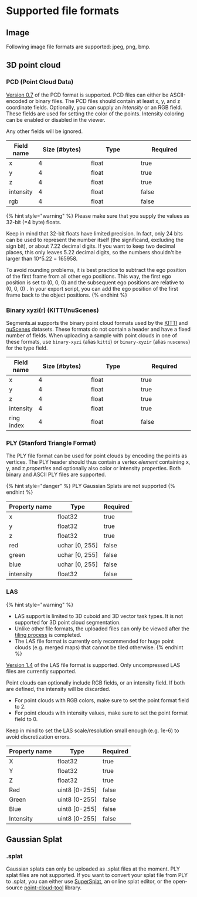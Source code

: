 # Supported file formats

## Image

Following image file formats are supported: jpeg, png, bmp.

## 3D point cloud

### PCD (Point Cloud Data)

[Version 0.7](https://pointclouds.org/documentation/tutorials/pcd\_file\_format.html) of the PCD format is supported. PCD files can either be ASCII-encoded or binary files. The PCD files should contain at least x, y, and z coordinate fields. Optionally, you can supply an _intensity_ or an RGB field. These fields are used for setting the color of the points. Intensity coloring can be enabled or disabled in the viewer.

Any other fields will be ignored.

<table><thead><tr><th>Field name</th><th width="150" data-type="number">Size (#bytes)</th><th width="150">Type</th><th width="150" data-type="checkbox">Required</th></tr></thead><tbody><tr><td>x</td><td>4</td><td>float</td><td>true</td></tr><tr><td>y</td><td>4</td><td>float</td><td>true</td></tr><tr><td>z</td><td>4</td><td>float</td><td>true</td></tr><tr><td>intensity</td><td>4</td><td>float</td><td>false</td></tr><tr><td>rgb</td><td>4</td><td>float</td><td>false</td></tr></tbody></table>

{% hint style="warning" %}
Please make sure that you supply the values as 32-bit (=4 byte) floats.

Keep in mind that 32-bit floats have limited precision. In fact, only 24 bits can be used to represent the number itself (the significand, excluding the sign bit), or about 7.22 decimal digits. If you want to keep two decimal places, this only leaves 5.22 decimal digits, so the numbers shouldn't be larger than 10^5.22 = 165958.

To avoid rounding problems, it is best practice to subtract the ego position of the first frame from all other ego positions. This way, the first ego position is set to (0, 0, 0) and the subsequent ego positions are relative to (0, 0, 0) . In your export script, you can add the ego position of the first frame back to the object positions.
{% endhint %}

### Binary xyzi(r) (KITTI/nuScenes)

Segments.ai supports the binary point cloud formats used by the [KITTI](http://www.cvlibs.net/datasets/kitti/index.php) and [nuScenes](https://www.nuscenes.org/) datasets. These formats do not contain a header and have a fixed number of fields. When uploading a sample with point clouds in one of these formats, use `binary-xyzi` (alias `kitti`) or `binary-xyzir` (alias `nuscenes`) for the type field.

<table><thead><tr><th>Field name</th><th width="150" data-type="number">Size (#bytes)</th><th width="150">Type</th><th width="150" data-type="checkbox">Required</th></tr></thead><tbody><tr><td>x</td><td>4</td><td>float</td><td>true</td></tr><tr><td>y</td><td>4</td><td>float</td><td>true</td></tr><tr><td>z</td><td>4</td><td>float</td><td>true</td></tr><tr><td>intensity</td><td>4</td><td>float</td><td>true</td></tr><tr><td>ring index</td><td>4</td><td>float</td><td>false</td></tr></tbody></table>

### PLY (Stanford Triangle Format)&#x20;

The PLY file format can be used for point clouds by encoding the points as vertices. The PLY header should thus contain a vertex _element_ containing x, y, and z _properties_ and optionally also color or intensity properties. Both binary and ASCII PLY files are supported.

{% hint style="danger" %}
PLY Gaussian Splats are not supported
{% endhint %}

<table><thead><tr><th>Property name</th><th>Type</th><th data-type="checkbox">Required</th></tr></thead><tbody><tr><td>x</td><td>float32</td><td>true</td></tr><tr><td>y</td><td>float32</td><td>true</td></tr><tr><td>z</td><td>float32</td><td>true</td></tr><tr><td>red</td><td>uchar [0, 255]</td><td>false</td></tr><tr><td>green</td><td>uchar [0, 255]</td><td>false</td></tr><tr><td>blue</td><td>uchar [0, 255]</td><td>false</td></tr><tr><td>intensity</td><td>float32</td><td>false</td></tr></tbody></table>

### LAS

{% hint style="warning" %}
* LAS support is limited to 3D cuboid and 3D vector task types. It is not supported for 3D point cloud segmentation.
* Unlike other file formats, the uploaded files can only be viewed after the [tiling process](../../background/3d-tiles.md) is completed.
* The LAS file format is currently only recommended for huge point clouds (e.g. merged maps) that cannot be tiled otherwise.
{% endhint %}

[Version 1.4](https://www.asprs.org/wp-content/uploads/2019/03/LAS\_1\_4\_r14.pdf) of the LAS file format is supported. Only uncompressed LAS files are currently supported.

Point clouds can optionally include RGB fields, or an intensity field. If both are defined, the intensity will be discarded.

* For point clouds with RGB colors, make sure to set the point format field to 2.
* For point clouds with intensity values, make sure to set the point format field to 0.

Keep in mind to set the LAS scale/resolution small enough (e.g. 1e-6) to avoid discretization errors.

<table><thead><tr><th>Property name</th><th>Type</th><th data-type="checkbox">Required</th></tr></thead><tbody><tr><td>X</td><td>float32</td><td>true</td></tr><tr><td>Y</td><td>float32</td><td>true</td></tr><tr><td>Z</td><td>float32</td><td>true</td></tr><tr><td>Red</td><td>uint8 [0-255]</td><td>false</td></tr><tr><td>Green</td><td>uint8 [0-255]</td><td>false</td></tr><tr><td>Blue</td><td>uint8 [0-255]</td><td>false</td></tr><tr><td>Intensity</td><td>uint8 [0-255]</td><td>false</td></tr></tbody></table>

## Gaussian Splat

### .splat

Gaussian splats can only be uploaded as .splat files at the moment. PLY splat files are not supported. If you want to convert your splat file from PLY to .splat, you can either use [SuperSplat](https://playcanvas.com/supersplat/editor), an online splat editor, or the open-source [point-cloud-tool](https://github.com/SpectacularAI/point-cloud-tools) library.
